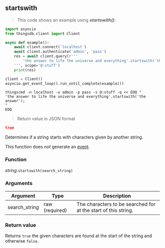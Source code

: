 ## startswith

> This code shows an example using ***startswith()***:

```python
import asyncio
from thingsdb.client import Client

async def example():
    await client.connect('localhost')
    await client.authenticate('admin', 'pass')
    res = await client.query(r'''
        'the answer to life the universe and everything'.startswith('the answer');
    ''', scope='@:stuff')
    print(res)

client = Client()
asyncio.get_event_loop().run_until_complete(example())
```

```shell
thingscmd -n localhost -u admin -p pass -s @:stuff -q << EOQ "
'the answer to life the universe and everything'.startswith('the answer');
"
EOQ
```

> Return value in JSON format

```json
true
```

Determines if a string starts with characters given by another string.

This function does *not* generate an [event](#events).

### Function
*string*.`startswith(search_string)`

### Arguments
Argument | Type | Description
-------- | ---- | -----------
search_string | raw (required) | The characters to be searched for at the start of this string.

### Return value
Returns `true` the given characters are found at the start of the string and otherwise `false`.
